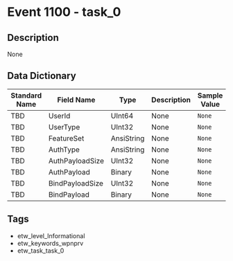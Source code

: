 # Event 1100 - task_0

## Description
None

## Data Dictionary
|Standard Name|Field Name|Type|Description|Sample Value|
|---|---|---|---|---|
|TBD|UserId|UInt64|None|`None`|
|TBD|UserType|UInt32|None|`None`|
|TBD|FeatureSet|AnsiString|None|`None`|
|TBD|AuthType|AnsiString|None|`None`|
|TBD|AuthPayloadSize|UInt32|None|`None`|
|TBD|AuthPayload|Binary|None|`None`|
|TBD|BindPayloadSize|UInt32|None|`None`|
|TBD|BindPayload|Binary|None|`None`|

## Tags
* etw_level_Informational
* etw_keywords_wpnprv
* etw_task_task_0